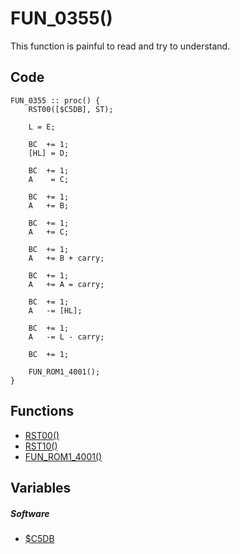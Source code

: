 # FUN_0355()
This function is painful to read and try to understand.
## Code
```
FUN_0355 :: proc() {
	RST00([$C5DB], ST);
	
	L = E;
	
	BC  += 1;
	[HL] = D;
	
	BC  += 1;
	A    = C;
	
	BC  += 1;
	A   += B;
	
	BC  += 1;
	A   += C;
	
	BC  += 1;
	A   += B + carry;
	
	BC  += 1;
	A   += A = carry;
	
	BC  += 1;
	A   -= [HL];
	
	BC  += 1;
	A   -= L - carry;
	
	BC  += 1;
	
	FUN_ROM1_4001();
}
```
## Functions
- [RST00()](resetVectors/reset.md)
- [RST10()](resetVectors/reset.md)
- [FUN_ROM1_4001()](bank1/FUN_4001.md)
## Variables
##### Software
- [$C5DB](variables.md#C5DB)